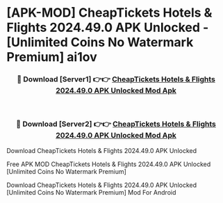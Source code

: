 # [APK-MOD] CheapTickets Hotels & Flights 2024.49.0 APK Unlocked - [Unlimited Coins No Watermark Premium] ai1ov



<div align="center">
<h3>🔴 Download [Server1] 👉👉 <a href="https://momento.my/?title=CheapTickets_Hotels_&_Flights_2024.49.0_APK_Unlocked">CheapTickets Hotels & Flights 2024.49.0 APK Unlocked Mod Apk</a></h3><br>

<h3>🔴 Download [Server2] 👉👉 <a href="https://momento.my/?title=CheapTickets_Hotels_&_Flights_2024.49.0_APK_Unlocked">CheapTickets Hotels & Flights 2024.49.0 APK Unlocked Mod Apk</a></h3>
</div>



Download CheapTickets Hotels & Flights 2024.49.0 APK Unlocked 

Free APK MOD CheapTickets Hotels & Flights 2024.49.0 APK Unlocked [Unlimited Coins No Watermark Premium]

Download CheapTickets Hotels & Flights 2024.49.0 APK Unlocked [Unlimited Coins No Watermark Premium] Mod For Android
